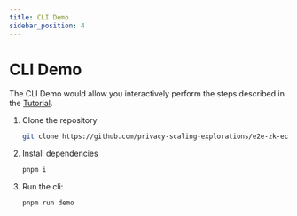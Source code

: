 ```yaml
---
title: CLI Demo
sidebar_position: 4
---
```


# CLI Demo
The CLI Demo would allow you interactively perform the steps described in the [Tutorial](/docs/category/tutorial).

1. Clone the repository
   ```bash
   git clone https://github.com/privacy-scaling-explorations/e2e-zk-ecdsa.git
   ```

2. Install dependencies
   ```bash
   pnpm i
   ```
3. Run the cli:
   ```bash
   pnpm run demo
   ```